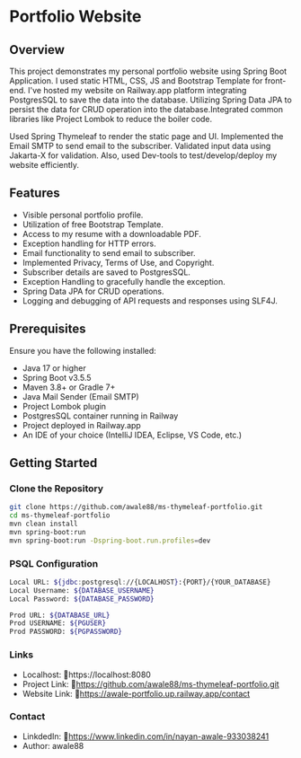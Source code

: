# Portfolio Website
## Overview

This project demonstrates my personal portfolio website using Spring Boot Application. I used static HTML, CSS,
JS and Bootstrap Template for front-end. I've hosted my website on Railway.app platform integrating PostgresSQL to save the data into the database.
Utilizing Spring Data JPA to persist the data for CRUD operation into the database.Integrated common 
libraries like Project Lombok to reduce the boiler code. 

Used  Spring Thymeleaf to render the static page and UI. Implemented the Email SMTP to send email to the subscriber.
Validated input data using Jakarta-X for validation. Also, used Dev-tools to test/develop/deploy my website efficiently.

## Features

- Visible personal portfolio profile.
- Utilization of free Bootstrap Template.
- Access to my resume with a downloadable PDF.
- Exception handling for HTTP errors.
- Email functionality to send email to subscriber.
- Implemented Privacy, Terms of Use, and Copyright.
- Subscriber details are saved to PostgresSQL.
- Exception Handling to gracefully handle the exception.
- Spring Data JPA for CRUD operations.
- Logging and debugging of API requests and responses using SLF4J.

## Prerequisites

Ensure you have the following installed:
- Java 17 or higher
- Spring Boot v3.5.5
- Maven 3.8+ or Gradle 7+
- Java Mail Sender (Email SMTP)
- Project Lombok plugin
- PostgresSQL container running in Railway
- Project deployed in Railway.app
- An IDE of your choice (IntelliJ IDEA, Eclipse, VS Code, etc.)

## Getting Started

### Clone the Repository

```bash
git clone https://github.com/awale88/ms-thymeleaf-portfolio.git
cd ms-thymeleaf-portfolio
mvn clean install
mvn spring-boot:run
mvn spring-boot:run -Dspring-boot.run.profiles=dev
```
### PSQL Configuration

```bash
Local URL: ${jdbc:postgresql://{LOCALHOST}:{PORT}/{YOUR_DATABASE}
Local Username: ${DATABASE_USERNAME}
Local Password: ${DATABASE_PASSWORD}

Prod URL: ${DATABASE_URL}
Prod USERNAME: ${PGUSER}
Prod PASSWORD: ${PGPASSWORD}
```

### Links

- Localhost: 🔗https://localhost:8080
- Project Link: 🔗https://github.com/awale88/ms-thymeleaf-portfolio.git
- Website Link: 🔗https://awale-portfolio.up.railway.app/contact

### Contact

- LinkdedIn: 🔗https://www.linkedin.com/in/nayan-awale-933038241
- Author: awale88